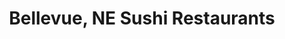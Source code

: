 ---
layout: city
title: Bellevue, NE Sushi Restaurants
permalink: /nebraska/bellevue/
stateAbbr: NE
stateName: Nebraska
cityName: Bellevue

---